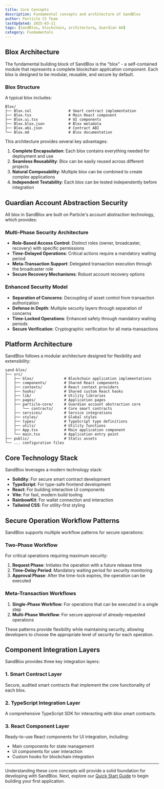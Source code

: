 ```yaml
---
title: Core Concepts
description: Fundamental concepts and architecture of SandBlox
author: Particle CS Team
lastUpdated: 2025-03-11
tags: [SandBlox, blockchain, architecture, Guardian AA]
category: Fundamentals
---
```


## Blox Architecture

The fundamental building block of SandBlox is the "blox" - a self-contained module that represents a complete blockchain application component. Each blox is designed to be modular, reusable, and secure by default.

### Blox Structure

A typical blox includes:

```
Blox/
├── Blox.sol                 # Smart contract implementation
├── Blox.tsx                 # Main React component
├── Blox.ui.tsx              # UI components
├── Blox.blox.json           # Blox metadata
├── Blox.abi.json            # Contract ABI
└── Blox.md                  # Blox documentation
```

This architecture provides several key advantages:

1. **Complete Encapsulation**: Each blox contains everything needed for deployment and use
2. **Seamless Reusability**: Blox can be easily reused across different projects
3. **Natural Composability**: Multiple blox can be combined to create complex applications
4. **Independent Testability**: Each blox can be tested independently before integration

## Guardian Account Abstraction Security

All blox in SandBlox are built on Particle's account abstraction technology, which provides:

### Multi-Phase Security Architecture

- **Role-Based Access Control**: Distinct roles (owner, broadcaster, recovery) with specific permissions
- **Time-Delayed Operations**: Critical actions require a mandatory waiting period
- **Meta-Transaction Support**: Delegated transaction execution through the broadcaster role
- **Secure Recovery Mechanisms**: Robust account recovery options

### Enhanced Security Model

- **Separation of Concerns**: Decoupling of asset control from transaction authorization
- **Defense in Depth**: Multiple security layers through separation of concerns
- **Time-Locked Operations**: Enhanced safety through mandatory waiting periods
- **Secure Verification**: Cryptographic verification for all meta-transactions

## Platform Architecture

SandBlox follows a modular architecture designed for flexibility and extensibility:

```
sand-blox/
├── src/
│   ├── blox/              # Blockchain application implementations
│   ├── components/        # Shared React components
│   ├── contexts/          # React context providers
│   ├── hooks/             # Shared custom React hooks
│   ├── lib/               # Utility libraries
│   ├── pages/             # Application pages
│   ├── particle-core/     # Guardian account abstraction core
│   │   └── contracts/     # Core smart contracts
│   ├── services/          # Service integrations
│   ├── styles/            # Global styles
│   ├── types/             # TypeScript type definitions
│   ├── utils/             # Utility functions
│   ├── App.tsx            # Main application component
│   └── main.tsx           # Application entry point
├── public/                # Static assets
└── ... configuration files
```

## Core Technology Stack

SandBlox leverages a modern technology stack:

- **Solidity**: For secure smart contract development
- **TypeScript**: For type-safe frontend development
- **React**: For building interactive UI components
- **Vite**: For fast, modern build tooling
- **RainbowKit**: For wallet connection and interaction
- **Tailwind CSS**: For utility-first styling

## Secure Operation Workflow Patterns

SandBlox supports multiple workflow patterns for secure operations:

### Two-Phase Workflow

For critical operations requiring maximum security:

1. **Request Phase**: Initiates the operation with a future release time
2. **Time-Delay Period**: Mandatory waiting period for security monitoring
3. **Approval Phase**: After the time-lock expires, the operation can be executed

### Meta-Transaction Workflows

1. **Single-Phase Workflow**: For operations that can be executed in a single step
2. **Multi-Phase Workflow**: For secure approval of already-requested operations

These patterns provide flexibility while maintaining security, allowing developers to choose the appropriate level of security for each operation.

## Component Integration Layers

SandBlox provides three key integration layers:

### 1. Smart Contract Layer

Secure, audited smart contracts that implement the core functionality of each blox.

### 2. TypeScript Integration Layer

A comprehensive TypeScript SDK for interacting with blox smart contracts.

### 3. React Component Layer

Ready-to-use React components for UI integration, including:
- Main components for state management
- UI components for user interaction
- Custom hooks for blockchain integration

---

Understanding these core concepts will provide a solid foundation for developing with SandBlox. Next, explore our [Quick Start Guide](/docs/quick-start) to begin building your first application. 